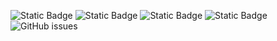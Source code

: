 ![Static Badge](https://img.shields.io/badge/blacklists-60-000000) ![Static Badge](https://img.shields.io/badge/blacklisted-3168876-cc0000) ![Static Badge](https://img.shields.io/badge/whitelisted-2244-00CC00) ![Static Badge](https://img.shields.io/badge/streaming_blacklist-28107-000000) ![GitHub issues](https://img.shields.io/github/issues/fabriziosalmi/blacklists)
